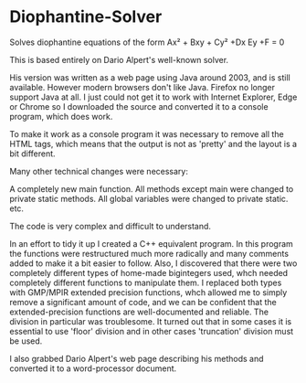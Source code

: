 # Diophantine-Solver
Solves diophantine equations of the form Ax² + Bxy + Cy² +Dx Ey +F = 0

This is based entirely on Dario Alpert's well-known solver. 

His version was written as a web page using Java around 2003, and is still available. However modern browsers don't like Java. Firefox no longer support Java at all. I just could not get it to work with Internet Explorer, Edge or Chrome so I downloaded the source and converted it to a console program, which does work.

To make it work as a console program it was necessary to remove all the HTML tags, which means that the output is not as 'pretty' and the layout is a bit different.

Many other technical changes were necessary:

A completely new main function. 
All methods except main were changed to private static methods. 
All global variables were changed to private static. 
etc.

The code is very complex and difficult to understand.

In an effort to tidy it up I created a C++ equivalent program. In this program the functions were restructured much more radically and many comments added to make it a bit easier to follow. Also, I discovered that there were two completely different types of home-made bigintegers used, whch needed completely different functions to manipulate them. I replaced both types with GMP/MPIR extended precision functions, whch allowed me to simply remove a significant amount of code, and we can be confident that the extended-precision functions are well-documented and reliable. The division in particular was troublesome. It turned out that in some cases it is essential to use 'floor' division and in other cases 'truncation' division must be used.

I also grabbed Dario Alpert's web page describing his methods and converted it to a word-processor document.


